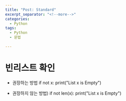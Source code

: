 ```yaml
---
title: "Post: Standard"
excerpt_separator: "<!--more-->"
categories:
  - Python
tags:
  - Python
  - 문법
  
---
```


# 빈리스트 확인

- 권장하는 방법 
if not x:
    print("List x is Empty")

- 권장하지 않는 방법)
if not len(x):
    print("List x is Empty")
